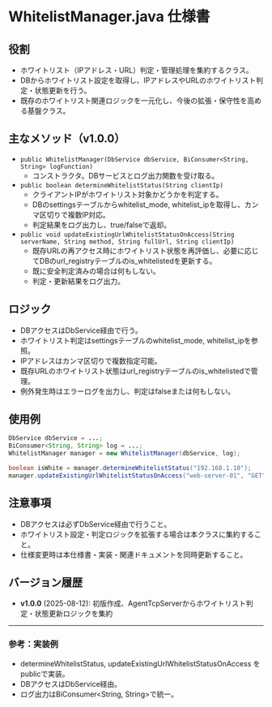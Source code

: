 # WhitelistManager.java 仕様書

## 役割
- ホワイトリスト（IPアドレス・URL）判定・管理処理を集約するクラス。
- DBからホワイトリスト設定を取得し、IPアドレスやURLのホワイトリスト判定・状態更新を行う。
- 既存のホワイトリスト関連ロジックを一元化し、今後の拡張・保守性を高める基盤クラス。

## 主なメソッド（v1.0.0）

- `public WhitelistManager(DbService dbService, BiConsumer<String, String> logFunction)`
  - コンストラクタ。DBサービスとログ出力関数を受け取る。
- `public boolean determineWhitelistStatus(String clientIp)`
  - クライアントIPがホワイトリスト対象かどうかを判定する。
  - DBのsettingsテーブルからwhitelist_mode, whitelist_ipを取得し、カンマ区切りで複数IP対応。
  - 判定結果をログ出力し、true/falseで返却。
- `public void updateExistingUrlWhitelistStatusOnAccess(String serverName, String method, String fullUrl, String clientIp)`
  - 既存URLの再アクセス時にホワイトリスト状態を再評価し、必要に応じてDBのurl_registryテーブルのis_whitelistedを更新する。
  - 既に安全判定済みの場合は何もしない。
  - 判定・更新結果をログ出力。

## ロジック
- DBアクセスはDbService経由で行う。
- ホワイトリスト判定はsettingsテーブルのwhitelist_mode, whitelist_ipを参照。
- IPアドレスはカンマ区切りで複数指定可能。
- 既存URLのホワイトリスト状態はurl_registryテーブルのis_whitelistedで管理。
- 例外発生時はエラーログを出力し、判定はfalseまたは何もしない。

## 使用例
```java
DbService dbService = ...;
BiConsumer<String, String> log = ...;
WhitelistManager manager = new WhitelistManager(dbService, log);

boolean isWhite = manager.determineWhitelistStatus("192.168.1.10");
manager.updateExistingUrlWhitelistStatusOnAccess("web-server-01", "GET", "/api/users", "192.168.1.10");
```

## 注意事項
- DBアクセスは必ずDbService経由で行うこと。
- ホワイトリスト設定・判定ロジックを拡張する場合は本クラスに集約すること。
- 仕様変更時は本仕様書・実装・関連ドキュメントを同時更新すること。

## バージョン履歴
- **v1.0.0** (2025-08-12): 初版作成、AgentTcpServerからホワイトリスト判定・状態更新ロジックを集約

---

### 参考：実装例
- determineWhitelistStatus, updateExistingUrlWhitelistStatusOnAccess をpublicで実装。
- DBアクセスはDbService経由。
- ログ出力はBiConsumer<String, String>で統一。

